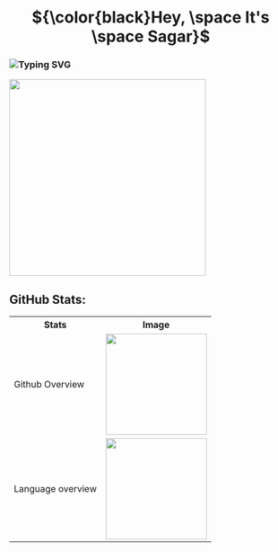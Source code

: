 <div align="center">

  # ${\color{black}Hey, \space It's \space Sagar}$
</div>

### <div align="left"> ![Typing SVG](https://readme-typing-svg.demolab.com?font=Fira+Code&weight=900&size=20&duration=2300&pause=1000&color=000000&center=false&vCenter=true&random=false&width=1000&height=30&lines=This+site+may+or+may+not+guide+you+to+life,+the+universe+and+everything.) 
</div>
<img width="350px" src="https://count.getloli.com/get/@veerasagar">

## GitHub Stats:
<table>
  <tr>
    <th>Stats</th>
    <th>Image</th>
  </tr>
  <tr>
    <td>Github Overview</td>
    <td><img height="180em" align="center" src="https://github-readme-stats.vercel.app/api?username=veerasagar&theme=highcontrast&hide_border=false&include_all_commits=true&count_private=true"/></td>
  </tr>
  <tr>
    <td>Language overview</td>
    <td><img height="180em" src="https://github-readme-stats.vercel.app/api/top-langs/?username=veerasagar&theme=highcontrast&hide_border=false&include_all_commits=true&count_private=true&layout=compact"/></td>
  </tr>
</table> 

